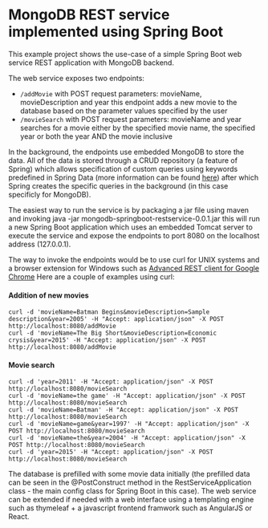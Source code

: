 # MongoDB REST service implemented using Spring Boot

This example project shows the use-case of a simple Spring Boot web service REST application with MongoDB backend.

The web service exposes two endpoints:
* ```/addMovie``` with POST request parameters: movieName, movieDescription and year
	this endpoint adds a new movie to the database based on the parameter values specified by the user
* ```/movieSearch``` with POST request parameters: movieName and year
	searches for a movie either by the specified movie name, the specified year or both the year AND the movie inclusive
	
In the background, the endpoints use embedded MongoDB to store the data. All of the data is stored through a CRUD repository (a feature of Spring) which allows specification of custom queries using keywords predefined in Spring Data (more information can be found [here]( https://docs.spring.io/spring-data/jpa/docs/1.4.3.RELEASE/reference/html/repository-query-keywords.html)) after which Spring creates the specific queries in the background (in this case specificly for MongoDB).

The easiest way to run the service is by packaging a jar file using maven and invoking
java -jar mongodb-springboot-restservice-0.0.1.jar
this will run a new Spring Boot application which uses an embedded Tomcat server to execute the service and expose the endpoints to port 8080 on the localhost address (127.0.0.1).

The way to invoke the endpoints would be to use curl for UNIX systems and a browser extension for Windows such as [Advanced REST client for Google Chrome](https://chrome.google.com/webstore/detail/advanced-rest-client/hgmloofddffdnphfgcellkdfbfbjeloo)
Here are a couple of examples using curl:

#### Addition of new movies
```
curl -d 'movieName=Batman Begins&movieDescription=Sample description&year=2005' -H "Accept: application/json" -X POST http://localhost:8080/addMovie
curl -d 'movieName=The Big Short&movieDescription=Economic crysis&year=2015' -H "Accept: application/json" -X POST http://localhost:8080/addMovie
```

#### Movie search
```
curl -d 'year=2011' -H "Accept: application/json" -X POST http://localhost:8080/movieSearch
curl -d 'movieName=the game' -H "Accept: application/json" -X POST http://localhost:8080/movieSearch
curl -d 'movieName=Batman' -H "Accept: application/json" -X POST http://localhost:8080/movieSearch
curl -d 'movieName=game&year=1997' -H "Accept: application/json" -X POST http://localhost:8080/movieSearch
curl -d 'movieName=the&year=2004' -H "Accept: application/json" -X POST http://localhost:8080/movieSearch
curl -d 'year=2015' -H "Accept: application/json" -X POST http://localhost:8080/movieSearch
```

The database is prefilled with some movie data initially (the prefilled data can be seen in the @PostConstruct method in the RestServiceApplication class - the main config class for Spring Boot in this case).
The web service can be extended if needed with a web interface using a templating engine such as thymeleaf + a javascript frontend framwork such as AngularJS or React.